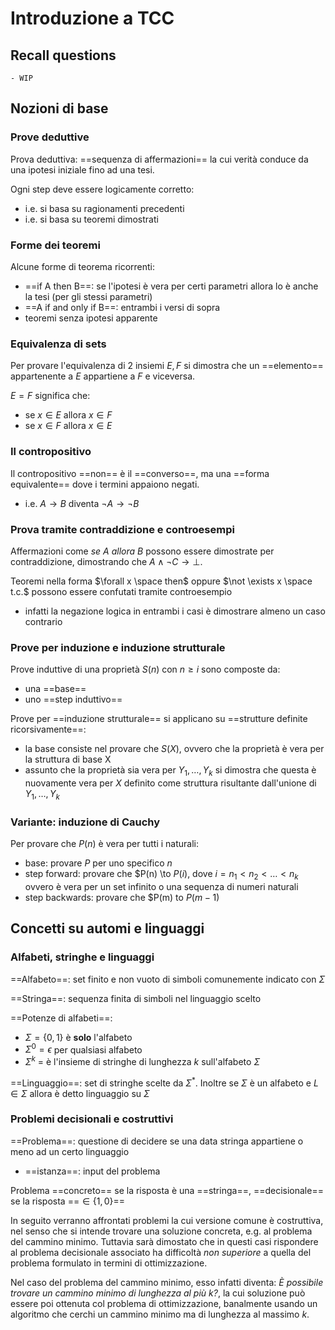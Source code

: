 # Introduzione a TCC

## Recall questions
    - WIP

## Nozioni di base

### Prove deduttive

Prova deduttiva: ==sequenza di affermazioni== la cui verità conduce da una ipotesi 
iniziale fino ad una tesi.

Ogni step deve essere logicamente corretto:
- i.e. si basa su ragionamenti precedenti
- i.e. si basa su teoremi dimostrati
  
### Forme dei teoremi

Alcune forme di teorema ricorrenti:
- ==if A then B==: se l'ipotesi è vera per certi parametri allora lo è anche la tesi (per gli stessi parametri)
- ==A if and only if B==: entrambi i versi di sopra
- teoremi senza ipotesi apparente

### Equivalenza di sets

Per provare l'equivalenza di 2 insiemi $E,F$ si dimostra che un ==elemento== appartenente a $E$ appartiene a $F$ e viceversa.

$E = F$ significa che:
- se $x \in E$ allora $x \in F$
- se $x \in F$ allora $x \in E$

### Il contropositivo

Il contropositivo ==non== è il ==converso==, ma una ==forma equivalente== dove i termini
appaiono negati.
- i.e. $A \to B$ diventa $\lnot A \to \lnot B$ 

### Prova tramite contraddizione e controesempi

Affermazioni come *se A allora B* possono essere dimostrate per contraddizione,
dimostrando che $A \land \lnot C \to \bot$.

Teoremi nella forma $\forall x \space then$ oppure $\not \exists x \space t.c.$ possono essere confutati tramite controesempio
- infatti la negazione logica in entrambi i casi è dimostrare almeno un caso contrario

### Prove per induzione e induzione strutturale

Prove induttive di una proprietà $S(n)$ con $n \geq i$ sono composte da:
- una ==base== 
- uno ==step induttivo==

Prove per ==induzione strutturale== si applicano su ==strutture definite ricorsivamente==:
- la base consiste nel provare che $S(X)$, ovvero che la proprietà è vera per la struttura di base X
- assunto che la proprietà sia vera per $Y_1 , \ldots , Y_k$ si dimostra che questa è nuovamente vera per
  $X$ definito come struttura risultante dall'unione di $Y_1 , \ldots , Y_k$

### Variante: induzione di Cauchy

Per provare che $P(n)$ è vera per tutti i naturali:
- base: provare $P$ per uno specifico $n$
- step forward: provare che $P(n) \to $P(i)$, dove $i = n_1 < n_2 < \ldots < n_k$ ovvero è vera per un set infinito o una sequenza di numeri naturali
- step backwards: provare che $P(m) to $P(m-1)$ 

## Concetti su automi e linguaggi

### Alfabeti, stringhe e linguaggi

==Alfabeto==: set finito e non vuoto di simboli comunemente indicato con $\Sigma$

==Stringa==: sequenza finita di simboli nel linguaggio scelto

==Potenze di alfabeti==:
- $\Sigma = \{0,1\}$ è **solo** l'alfabeto
- $\Sigma^0 = \epsilon$ per qualsiasi alfabeto 
- $\Sigma^k$ = è l'insieme di stringhe di lunghezza $k$ sull'alfabeto $\Sigma$

==Linguaggio==: set di stringhe scelte da $\Sigma^*$. Inoltre se $\Sigma$ è un alfabeto e $L \in \Sigma$ allora è detto linguaggio su $\Sigma$

### Problemi decisionali e costruttivi

==Problema==: questione di decidere se una data stringa appartiene o meno ad un certo linguaggio
- ==istanza==: input del problema

Problema ==concreto== se la risposta è una ==stringa==, ==decisionale== se la risposta ==$\in \{1,0\}$==

In seguito verranno affrontati problemi la cui versione comune è costruttiva, nel senso che si intende trovare una soluzione concreta, e.g. al problema del cammino minimo. Tuttavia sarà dimostato che in questi casi rispondere al problema decisionale associato ha difficoltà *non superiore* a quella del problema formulato in termini di ottimizzazione.

Nel caso del problema del cammino minimo, esso infatti diventa: *È possibile trovare un cammino minimo di lunghezza al più k?*, la cui soluzione può essere poi ottenuta col problema di ottimizzazione, banalmente usando un algoritmo che cerchi un cammino minimo ma di lunghezza al massimo $k$.




